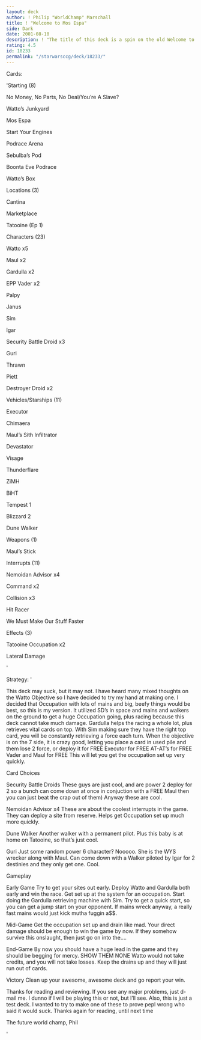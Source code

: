 ```yaml
---
layout: deck
author: ! Philip "WorldChamp" Marschall
title: ! "Welcome to Mos Espa"
side: Dark
date: 2001-08-10
description: ! "The title of this deck is a spin on the old Welcome to Mos Eisley decks that really sucked. Except this one is a lot better."
rating: 4.5
id: 18233
permalink: "/starwarsccg/deck/18233/"
---
```

Cards: 

'Starting (8)

No Money, No Parts, No Deal/You&#8217;re A Slave?

Watto&#8217;s Junkyard

Mos Espa

Start Your Engines

Podrace Arena

Sebulba&#8217;s Pod

Boonta Eve Podrace

Watto&#8217;s Box


Locations (3)

Cantina

Marketplace

Tatooine (Ep 1)


Characters (23)

Watto x5

Maul x2

Gardulla x2

EPP Vader x2

Palpy 

Janus

Sim

Igar

Security Battle Droid x3

Guri

Thrawn

Piett

Destroyer Droid x2


Vehicles/Starships (11)

Executor 

Chimaera

Maul&#8217;s Sith Infiltrator

Devastator

Visage

Thunderflare

ZiMH

BiHT

Tempest 1

Blizzard 2

Dune Walker 


Weapons (1)

Maul&#8217;s Stick


Interrupts (11)

Nemoidan Advisor x4

Command x2

Collision x3

Hit Racer

We Must Make Our Stuff Faster 


Effects (3)

Tatooine Occupation x2

Lateral Damage

'

Strategy: '

This deck may suck, but it may not. I have heard many mixed thoughts on the Watto Objective so I have decided to try my hand at making one. I decided that Occupation with lots of mains and big, beefy things would be best, so this is my version. It utilized SD&#8217;s in space and mains and walkers on the ground to get a huge Occupation going, plus racing because this deck cannot take much damage. Gardulla helps the racing a whole lot, plus retrieves vital cards on top. With Sim making sure they have the right top card, you will be constantly retrieving a force each turn. When the objective is on the 7 side, it is crazy good, letting you place a card in used pile and them lose 2 force, or deploy it for FREE Executor for FREE AT-AT&#8217;s for FREE Vader and Maul for FREE This will let you get the occupation set up very quickly. 


Card Choices 

Security Battle Droids These guys are just cool, and are power 2 deploy for 2 so a bunch can come down at once in conjuction with a FREE Maul then you can just beat the crap out of them) Anyway these are cool.  


Nemoidan Advisor x4 These are about the coolest interrupts in the game. They can deploy a site from reserve. Helps get Occupation set up much more quickly. 


Dune Walker Another walker with a permanent pilot. Plus this baby is at home on Tatooine, so that&#8217;s just cool. 


Guri Just some random power 6 character? Nooooo. She is the WYS wrecker along with Maul. Can come down with a Walker piloted by Igar for 2 destinies and they only get one. Cool. 


Gameplay


Early Game Try to get your sites out early. Deploy Watto and Gardulla both early and win the race. Get set up at the system for an occupation. Start doing the Gardulla retrieving machine with Sim. Try to get a quick start, so you can get a jump start on your opponent. If mains wreck anyway, a really fast mains would just kick mutha fuggin a$$. 


Mid-Game Get the occupation set up and drain like mad. Your direct damage should be enough to win the game by now. If they somehow survive this onslaught, then just go on into the&#8230;.


End-Game By now you should have a huge lead in the game and they should be begging for mercy. SHOW THEM NONE Watto would not take credits, and you will not take losses. Keep the drains up and they will just run out of cards. 


Victory Clean up your awesome, awesome deck and go report your win. 


Thanks for reading and reviewing. If you see any major problems, just d-mail me. I dunno if I will be playing this or not, but I&#8217;ll see. Also, this is just a test deck. I wanted to try to make one of these to prove pepl wrong who said it would suck. Thanks again for reading, until next time

The future world champ, Phil 

'
